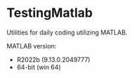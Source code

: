 # TestingMatlab
Utilities for daily coding utilizing MATLAB.

MATLAB version: 
* R2022b (9.13.0.2049777) 
* 64-bit (win 64)